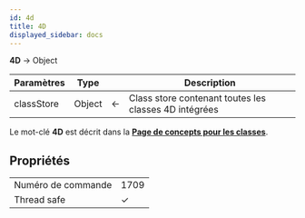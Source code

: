 ```yaml
---
id: 4d
title: 4D
displayed_sidebar: docs
---
```


**4D** -> Object

| Paramètres | Type   |                             | Description                                           |
| ---------- | ------ | --------------------------- | ----------------------------------------------------- |
| classStore | Object | &#8592; | Class store contenant toutes les classes 4D intégrées |

Le mot-clé **4D** est décrit dans la [**Page de concepts pour les classes**](../Concepts/classes.md#4d).

## Propriétés

|                    |                             |
| ------------------ | --------------------------- |
| Numéro de commande | 1709                        |
| Thread safe        | &check; |


